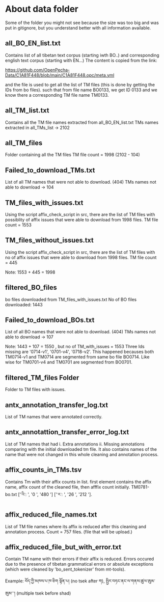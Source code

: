 # About data folder

Some of the folder you might not see because the size was too big and was put in gitignore,
but you understand better with all information available.

## all_BO_EN_list.txt

Contains list of all tibetan text corpus (starting iwth BO..) and corresponding english
text corpus (starting with EN...)
The content is copied from the link:

https://github.com/OpenPecha-Data/C1A81F448/blob/main/C1A81F448.opc/meta.yml

and the file is used to get all the list of TM files (this is done by getting the IDs from bo files). such that from file name BO0133, we get ID 0133 and we know there a corresponding TM
file name TM0133.

## all_TM_list.txt

Contains all the TM file names extracted from all_BO_EN_list.txt
TMs names extracted in all_TMs_list -> 2102

## all_TM_files

Folder containing all the TM files
TM file count = 1998 (2102 - 104)

## Failed_to_download_TMs.txt

List of all TM names that were not able to download. (404)
TMs names not able to download -> 104

## TM_files_with_issues.txt

Using the script affix_check_script in src, there are the list of TM files with possiblity
of affix issues that were able to download from 1998 files.
TM file count = 1553

## TM_files_without_issues.txt

Using the script affix_check_script in src, there are the list of TM files with no
of affix issues that were able to download from 1998 files.
TM file count = 445

Note: 1553 + 445 = 1998

## filtered_BO_files

bo files downloaded from TM_files_with_issues.txt
No of BO files downloaded: 1443

## Failed_to_download_BOs.txt

List of all BO names that were not able to download. (404)
TMs names not able to download -> 107

Note: 1443 + 107 = 1550 , but no of TM_with_issues = 1553
Three Ids missing are '0714-v1', '0701-v4', '0718-v2'.
This happened becauses both TM0714-v1 and TM0714 are segmented from same bo file BO0714.
Like wise for  TM0701-v4 and TM0701 are segmented from BO0701.

## filtered_TM_files Folder

Folder to TM files with issues.

## antx_annotation_transfer_log.txt

List of TM names that were annotated correctly.

## antx_annotattion_transfer_error_log.txt

List of TM names that had i. Extra annotations ii. Missing annotations comparing with the initial downloaded tm file. It also contains names of the name that were not changed in this whole cleaning and annotation process.

## affix_counts_in_TMs.tsv

Contains Tm with their affix counts in list. first element contains the affix name, affix count of the cleaned file, then afffix count initially.
TM0781-bo.txt    ['་འི་: ', '0     ', '480   '] ['་ར་: ', '26    ', '212   '].

## affix_reduced_file_names.txt

List of TM file names where its affix is reduced after this cleaning and annotation process.
Count = 757 files. (file that will be upload.)

## affix_reduced_file_but_with_error.txt

Contain TM name with their errors if their affix is reduced. Errors occured due to the presence of
tibetan grammatical errors or absolute exceptions (which were cleaned by 'bo_sent_tokenizer' from mt-tools).

Example: བོད་ཀྱི་མཁས་པ་ཁ་ཅིག སྟོན་པ། (no tsek after ག), སྤྱིར་བཏང་ནང་ལ་གནས་ཚུལ་ཨུམ་ཨུམ་་་། (multiple tsek before shad)

